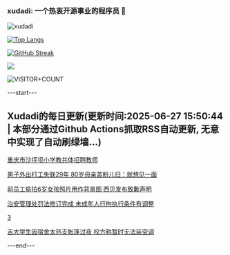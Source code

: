 ### xudadi: 一个热衷开源事业的程序员 👋

![xudadi](https://github-readme-stats-git-masterorgs-github-readme-stats-team.vercel.app/api?username=xudadi)

[![Top Langs](https://github-readme-stats.vercel.app/api/top-langs/?username=xudadi)](https://github.com/anuraghazra/github-readme-stats)

[![GitHub Streak](https://streak-stats.demolab.com?user=xudadi&locale=zh_Hans)](https://git.io/streak-stats)

![](https://raw.githubusercontent.com/xudadi/xudadi/main/assets/github-contribution-grid-snake.svg)

![VISITOR+COUNT](https://komarev.com/ghpvc/?username=xudadi&label=VISITOR+COUNT)


---start---

## Xudadi的每日更新(更新时间:2025-06-27 15:50:44 | 本部分通过Github Actions抓取RSS自动更新, 无意中实现了自动刷绿墙...)

[重庆市沙坪坝小学教共体招聘教师](https://www.gongkaoleida.com/article/2477022)

[男子外出打工失联29年 80岁母亲苦盼儿归：就想见一面](https://m.163.com/news/article/K30K2ML7051492T3.html)

[前员工偷拍6岁女孩照片用作背景图 西贝发布致歉声明](https://m.163.com/news/article/K32GP87C0001899O.html)

[治安管理处罚法修订完成 未成年人行拘执行条件有调整](https://m.163.com/news/article/K32CPDD0000189PS.html)

[3](https://m.163.com/touch/news/sub/domestic)

[吉大学生因宿舍太热支帐篷过夜 校方称暂时无法装空调](https://m.163.com/news/article/K30Q6S420512D3VJ.html)

---end---
